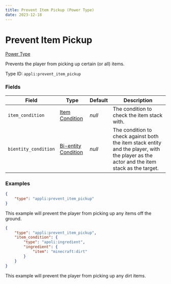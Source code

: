 ```yaml
---
title: Prevent Item Pickup (Power Type)
date: 2023-12-18
---
```


# Prevent Item Pickup

[Power Type](../power_types.md)

Prevents the player from picking up certain (or all) items.

Type ID: `appli:prevent_item_pickup`


### Fields

Field | Type | Default | Description
------|------|---------|-------------
`item_condition` | [Item Condition](https://origins.readthedocs.io/en/latest/types/item_condition_types/) | _null_ | The condition to check the item stack with.
`bientity_condition` | [Bi-entity Condition](https://origins.readthedocs.io/en/latest/types/bientity_condition_types/) | _null_ | The condition to check against both the item stack entity and the player, with the player as the actor and the item stack as the target.


### Examples

```json
{
    "type": "appli:prevent_item_pickup"
}
```

This example will prevent the player from picking up any items off the ground.

```json
{
    "type": "appli:prevent_item_pickup",
    "item_condition": {
        "type": "apoli:ingredient",
        "ingredient": {
            "item": "minecraft:dirt"
        }
    }
}
```

This example will prevent the player from picking up any dirt items.